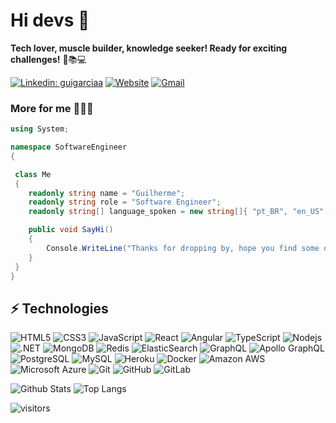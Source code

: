 

# Hi devs 👋

**Tech lover, muscle builder, knowledge seeker! Ready for exciting challenges!** 💪📚💻

[![Linkedin: guigarciaa](https://img.shields.io/badge/-Profile-blue?style=flat-square&logo=Linkedin&logoColor=white&link=https://www.linkedin.com/in/guigarciaa/)](https://www.linkedin.com/in/guigarciaa/)
[![Website](https://img.shields.io/badge/Website-46a2f1.svg?&style=flat-square&logo=Google-Chrome&logoColor=white&link=https://guigarciaa.github.io/)](https://guigarciaa.github.io/)
[![Gmail](https://img.shields.io/badge/-Email-c14438?style=flat-square&logo=Gmail&logoColor=white&link=mailto:iamguigarcia@gmail.com)](mailto:iamguigarcia@gmail.com)



### More for me 👨🏻‍💻
```c#
using System;

namespace SoftwareEngineer
{

 class Me
 {
    readonly string name = "Guilherme";
    readonly string role = "Software Engineer";
    readonly string[] language_spoken = new string[]{ "pt_BR", "en_US" }

    public void SayHi()
    {
        Console.WriteLine("Thanks for dropping by, hope you find some of my work interesting.");
    }
 }
}
```

## ⚡ Technologies

![HTML5](https://img.shields.io/badge/-HTML5-E34F26?style=flat-square&logo=html5&logoColor=white)
![CSS3](https://img.shields.io/badge/-CSS3-1572B6?style=flat-square&logo=css3)
![JavaScript](https://img.shields.io/badge/-JavaScript-black?style=flat-square&logo=javascript)
![React](https://img.shields.io/badge/-Angular-black?style=flat-square&logo=Angular)
![Angular](https://img.shields.io/badge/-React-black?style=flat-square&logo=react)
![TypeScript](https://img.shields.io/badge/-TypeScript-007ACC?style=flat-square&logo=typescript)
![Nodejs](https://img.shields.io/badge/-Nodejs-black?style=flat-square&logo=Node.js)
![.NET](https://img.shields.io/badge/-Dotnet-black?style=flat-square&logo=Dotnet)
![MongoDB](https://img.shields.io/badge/-MongoDB-black?style=flat-square&logo=mongodb)
![Redis](https://img.shields.io/badge/-Redis-black?style=flat-square&logo=Redis)
![ElasticSearch](https://img.shields.io/badge/-ElasticSearch-005571?style=flat-square&logo=elasticsearch)
![GraphQL](https://img.shields.io/badge/-GraphQL-E10098?style=flat-square&logo=graphql)
![Apollo GraphQL](https://img.shields.io/badge/-Apollo%20GraphQL-311C87?style=flat-square&logo=apollo-graphql)
![PostgreSQL](https://img.shields.io/badge/-PostgreSQL-336791?style=flat-square&logo=postgresql)
![MySQL](https://img.shields.io/badge/-MySQL-black?style=flat-square&logo=mysql)
![Heroku](https://img.shields.io/badge/-Heroku-430098?style=flat-square&logo=heroku)
![Docker](https://img.shields.io/badge/-Docker-black?style=flat-square&logo=docker)
![Amazon AWS](https://img.shields.io/badge/Amazon%20AWS-232F3E?style=flat-square&logo=amazon-aws)
![Microsoft Azure](https://img.shields.io/badge/Microsoft%20Azure-232F7E?style=flat-square&logo=microsoft-azure)
![Git](https://img.shields.io/badge/-Git-black?style=flat-square&logo=git)
![GitHub](https://img.shields.io/badge/-GitHub-181717?style=flat-square&logo=github)
![GitLab](https://img.shields.io/badge/-GitLab-FCA121?style=flat-square&logo=gitlab)


![Github Stats](https://github-readme-stats.vercel.app/api?username=guigarciaa&count_private=true&show_icons=true&include_all_commits=true)
![Top Langs](https://github-readme-stats.vercel.app/api/top-langs/?username=guigarciaa&hide=TeX&layout=compact)


![visitors](https://visitor-badge.laobi.icu/badge?page_id=guigarciaa.guigarciaa)
